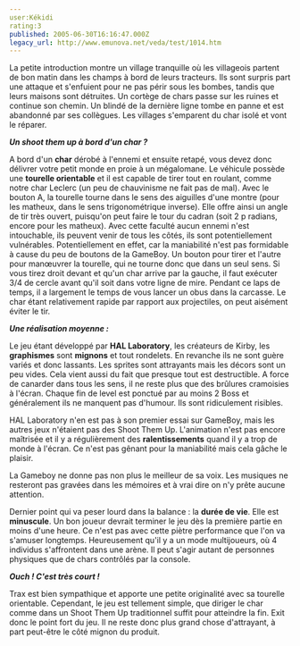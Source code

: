 ```yaml
---
user:Kékidi
rating:3
published: 2005-06-30T16:16:47.000Z
legacy_url: http://www.emunova.net/veda/test/1014.htm
---
```

La petite introduction montre un village tranquille où les villageois partent de bon matin dans les champs à bord de leurs tracteurs. Ils sont surpris part une attaque et s'enfuient pour ne pas périr sous les bombes, tandis que leurs maisons sont détruites. Un cortège de chars passe sur les ruines et continue son chemin. Un blindé de la dernière ligne tombe en panne et est abandonné par ses collègues. Les villages s'emparent du char isolé et vont le réparer.  

  

**_Un shoot them up à bord d'un char ?_**  

  

A bord d'un **char** dérobé à l'ennemi et ensuite retapé, vous devez donc délivrer votre petit monde en proie à un mégalomane. Le véhicule possède une **tourelle orientable** et il est capable de tirer tout en roulant, comme notre char Leclerc (un peu de chauvinisme ne fait pas de mal). Avec le bouton A, la tourelle tourne dans le sens des aiguilles d'une montre (pour les matheux, dans le sens trigonométrique inverse). Elle offre ainsi un angle de tir très ouvert, puisqu'on peut faire le tour du cadran (soit 2 p radians, encore pour les matheux). Avec cette faculté aucun ennemi n'est intouchable, ils peuvent venir de tous les côtés, ils sont potentiellement vulnérables. Potentiellement en effet, car la maniabilité n'est pas formidable à cause du peu de boutons de la GameBoy. Un bouton pour tirer et l'autre pour manœuvrer la tourelle, qui ne tourne donc que dans un seul sens. Si vous tirez droit devant et qu'un char arrive par la gauche, il faut exécuter 3/4 de cercle avant qu'il soit dans votre ligne de mire. Pendant ce laps de temps, il a largement le temps de vous lancer un obus dans la carcasse. Le char étant relativement rapide par rapport aux projectiles, on peut aisément éviter le tir.  

  

**_Une réalisation moyenne :_**  

  

Le jeu étant développé par **HAL Laboratory**, les créateurs de Kirby, les **graphismes** sont **mignons** et tout rondelets. En revanche ils ne sont guère variés et donc lassants. Les sprites sont attrayants mais les décors sont un peu vides. Cela vient aussi du fait que presque tout est destructible. A force de canarder dans tous les sens, il ne reste plus que des brûlures cramoisies à l'écran. Chaque fin de level est ponctué par au moins 2 Boss et généralement ils ne manquent pas d'humour. Ils sont ridiculement risibles.  

  

HAL Laboratory n'en est pas à son premier essai sur GameBoy, mais les autres jeux n'étaient pas des Shoot Them Up. L'animation n'est pas encore maîtrisée et il y a régulièrement des **ralentissements** quand il y a trop de monde à l'écran. Ce n'est pas gênant pour la maniabilité mais cela gâche le plaisir.  

  

La Gameboy ne donne pas non plus le meilleur de sa voix. Les musiques ne resteront pas gravées dans les mémoires et à vrai dire on n'y prête aucune attention.  

  

Dernier point qui va peser lourd dans la balance : la **durée de vie**. Elle est **minuscule**. Un bon joueur devrait terminer le jeu dès la première partie en moins d'une heure. Ce n'est pas avec cette piètre performance que l'on va s'amuser longtemps. Heureusement qu'il y a un mode multijoueurs, où 4 individus s'affrontent dans une arène. Il peut s'agir autant de personnes physiques que de chars contrôlés par la console.  

  

**_Ouch ! C'est très court !_**  

  

Trax est bien sympathique et apporte une petite originalité avec sa tourelle orientable. Cependant, le jeu est tellement simple, que diriger le char comme dans un Shoot Them Up traditionnel suffit pour atteindre la fin. Exit donc le point fort du jeu. Il ne reste donc plus grand chose d'attrayant, à part peut-être le côté mignon du produit.